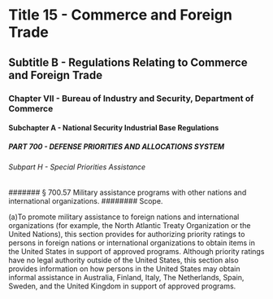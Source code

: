 
# Title 15 - Commerce and Foreign Trade
## Subtitle B - Regulations Relating to Commerce and Foreign Trade
### Chapter VII - Bureau of Industry and Security, Department of Commerce
#### Subchapter A - National Security Industrial Base Regulations
##### PART 700 - DEFENSE PRIORITIES AND ALLOCATIONS SYSTEM
###### Subpart H - Special Priorities Assistance
####### § 700.57 Military assistance programs with other nations and international organizations.
######## Scope.

(a)To promote military assistance to foreign nations and international organizations (for example, the North Atlantic Treaty Organization or the United Nations), this section provides for authorizing priority ratings to persons in foreign nations or international organizations to obtain items in the United States in support of approved programs. Although priority ratings have no legal authority outside of the United States, this section also provides information on how persons in the United States may obtain informal assistance in Australia, Finland, Italy, The Netherlands, Spain, Sweden, and the United Kingdom in support of approved programs.
